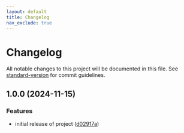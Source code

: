 ```yaml
---
layout: default
title: Changelog
nav_exclude: true
---
```


# Changelog

All notable changes to this project will be documented in this file. See [standard-version](https://github.com/conventional-changelog/standard-version) for commit guidelines.

## 1.0.0 (2024-11-15)

### Features

* initial release of project ([d02917a](https://github.com/programinglive/programinglive.github.io/commit/d02917ac1de73221800c4bae3345b6be55cb6ebf))